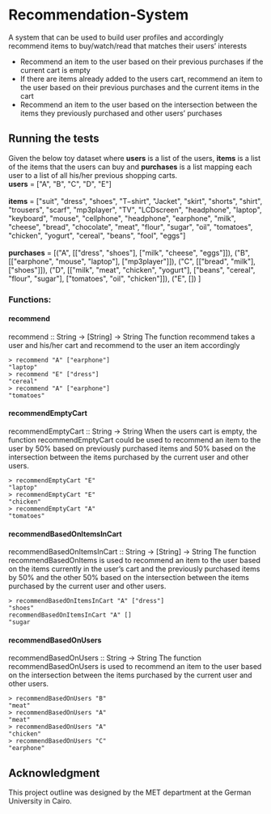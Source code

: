 # Recommendation-System
A system that can be used to build user profiles and accordingly recommend items to buy/watch/read that matches their users’ interests<br/>
* Recommend an item to the user based on their previous purchases if the current cart is empty<br/>
* If there are items already added to the users cart, recommend an item to the user based on their previous purchases and the current items in the cart<br/>
* Recommend an item to the user based on the intersection between the items they previously purchased and other users’ purchases<br/>
## Running the tests
Given the below toy dataset where <b>users</b> is a list of the users, <b>items</b> is a list of the items that the users can buy and <b>purchases</b> is a list  mapping each user to a list of all his/her previous shopping carts.<br/>
<b>users</b> = ["A", "B", "C", "D", "E"]<br/><br/>
<b>items</b> = ["suit", "dress", "shoes", "T−shirt", "Jacket", "skirt", "shorts", "shirt", "trousers", "scarf", "mp3player", "TV", "LCDscreen", "headphone", "laptop", "keyboard", "mouse", "cellphone", "headphone", "earphone", "milk", "cheese", "bread", "chocolate", "meat", "flour", "sugar", "oil", "tomatoes", "chicken", "yogurt", "cereal", "beans", "fool", "eggs"]<br/><br/>
<b>purchases</b> = [("A", [["dress", "shoes"], ["milk", "cheese", "eggs"]]), 
("B", [["earphone", "mouse", "laptop"], ["mp3player"]]), 
("C", [["bread", "milk"], ["shoes"]]), 
("D", [["milk", "meat", "chicken", "yogurt"], ["beans", "cereal", "flour", "sugar"], ["tomatoes", "oil", "chicken"]]), 
("E", [])
]<br/>
### Functions:
#### recommend
recommend :: String -> [String] -> String
The function recommend takes a user and his/her cart and recommend to the user an item accordingly
```
> recommend "A" ["earphone"]
"laptop"
> recommend "E" ["dress"]
"cereal"
> recommend "A" ["earphone"]
"tomatoes"
```
#### recommendEmptyCart
recommendEmptyCart :: String -> String
When the users cart is empty, the function recommendEmptyCart could be used to recommend an item to the user by 50% based on previously purchased items and 50% based on the intersection between the items purchased by the current user and other users.
```
> recommendEmptyCart "E"
"laptop"
> recommendEmptyCart "E"
"chicken"
> recommendEmptyCart "A"
"tomatoes"
```
#### recommendBasedOnItemsInCart
recommendBasedOnItemsInCart :: String -> [String] -> String
The function recommendBasedOnItems is used to recommend an item to the user based on the items
currently in the user’s cart and the previously purchased items by 50% and the other 50% based on the
intersection between the items purchased by the current user and other users.
```
> recommendBasedOnItemsInCart "A" ["dress"]
"shoes"
recommendBasedOnItemsInCart "A" []
"sugar
```
#### recommendBasedOnUsers
recommendBasedOnUsers :: String -> String
The function recommendBasedOnUsers is used to recommend an item to the user based on the intersection
between the items purchased by the current user and other users.
```
> recommendBasedOnUsers "B"
"meat"
> recommendBasedOnUsers "A"
"meat"
> recommendBasedOnUsers "A"
"chicken"
> recommendBasedOnUsers "C"
"earphone"
```
## Acknowledgment
This project outline was designed by the MET department at the German University in Cairo.
